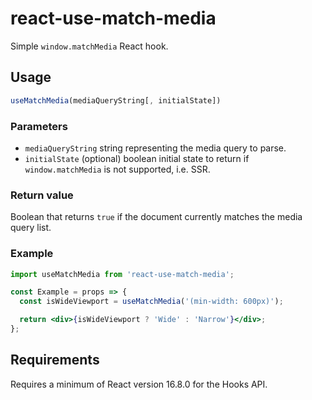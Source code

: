 # react-use-match-media

Simple `window.matchMedia` React hook.

## Usage

```jsx
useMatchMedia(mediaQueryString[, initialState])
```

### Parameters

- `mediaQueryString` string representing the media query to parse.
- `initialState` (optional) boolean initial state to return if `window.matchMedia` is not supported, i.e. SSR.

### Return value

Boolean that returns `true` if the document currently matches the media query list.

### Example

```jsx
import useMatchMedia from 'react-use-match-media';

const Example = props => {
  const isWideViewport = useMatchMedia('(min-width: 600px)');

  return <div>{isWideViewport ? 'Wide' : 'Narrow'}</div>;
};
```

## Requirements

Requires a minimum of React version 16.8.0 for the Hooks API.
